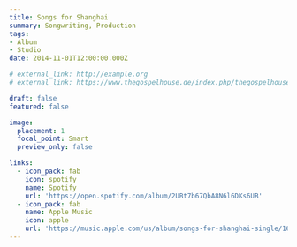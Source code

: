 ```yaml
---
title: Songs for Shanghai
summary: Songwriting, Production
tags:
- Album
- Studio
date: 2014-11-01T12:00:00.000Z

# external_link: http://example.org
# external_link: https://www.thegospelhouse.de/index.php/thegospelhouse

draft: false
featured: false

image:
  placement: 1
  focal_point: Smart
  preview_only: false

links:
  - icon_pack: fab
    icon: spotify
    name: Spotify
    url: 'https://open.spotify.com/album/2UBt7b67QbA8N6l6DKs6UB'
  - icon_pack: fab
    name: Apple Music
    icon: apple
    url: 'https://music.apple.com/us/album/songs-for-shanghai-single/1613058837?uo=4&app=music&at=1001lry3&ct=dashboard'
---
```

